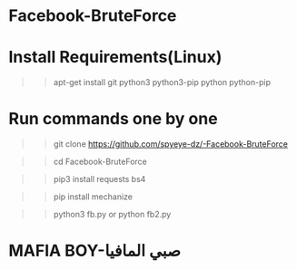 # Facebook-BruteForce

# Install Requirements(Linux)

>> apt-get install git python3 python3-pip python python-pip

# Run commands one by one

>> git clone https://github.com/spyeye-dz/-Facebook-BruteForce

>> cd Facebook-BruteForce

>> pip3 install requests bs4

>> pip install mechanize

>> python3 fb.py or python fb2.py

# MAFIA BOY-صبي المافيا
